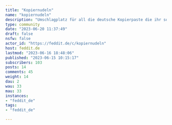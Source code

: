 ```yaml
---
title: "Kopiernudeln" 
name: "kopiernudeln"
description: "Umschlagplatz für all die deutsche Kopierpaste die ihr so auf Feddit aufgreift"
type: community
date: "2023-06-20 11:37:49"
draft: false
nsfw: false
actor_id: "https://feddit.de/c/kopiernudeln"
host: feddit.de
lastmod: "2023-06-16 18:48:06"
published: "2023-06-15 10:15:17"
subscribers: 103
posts: 14
comments: 45
weight: 14
dau: 2
wau: 33
mau: 33
instances:
- "feddit_de"
tags: 
- "feddit_de"

---
```

